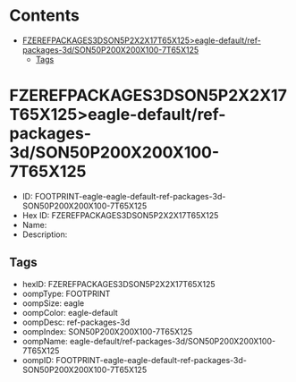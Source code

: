 



Contents
========

* [FZEREFPACKAGES3DSON5P2X2X17T65X125>eagle-default/ref-packages-3d/SON50P200X200X100-7T65X125](#fzerefpackages3dson5p2x2x17t65x125eagle-defaultref-packages-3dson50p200x200x100-7t65x125)
	* [Tags](#tags)

# FZEREFPACKAGES3DSON5P2X2X17T65X125>eagle-default/ref-packages-3d/SON50P200X200X100-7T65X125

- ID: FOOTPRINT-eagle-eagle-default-ref-packages-3d-SON50P200X200X100-7T65X125
- Hex ID: FZEREFPACKAGES3DSON5P2X2X17T65X125
- Name: 
- Description: 

## Tags

- hexID: FZEREFPACKAGES3DSON5P2X2X17T65X125
- oompType: FOOTPRINT
- oompSize: eagle
- oompColor: eagle-default
- oompDesc: ref-packages-3d
- oompIndex: SON50P200X200X100-7T65X125
- oompName: eagle-default/ref-packages-3d/SON50P200X200X100-7T65X125
- oompID: FOOTPRINT-eagle-eagle-default-ref-packages-3d-SON50P200X200X100-7T65X125
